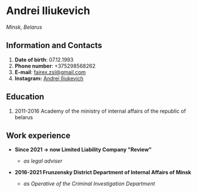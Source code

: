 # Andrei Iliukevich

_Minsk, Belarus_
## Information and Contacts
1. __Date of birth__: 07.12.1993
1. __Phone number__: +375298568262
1. __E-mail__: [fairex.zsl@gmail.com](malito:fairex.zsl@gmail.com)
1. __Instagram:__ [Andrei Iliukevich](https://instagram.com/fairex_m)

## Education

1. 2011-2016 Academy of the ministry of internal affairs of the republic of belarus

## Work experience

- __Since 2021 -> now Limited Liability Company "Review"__
  -  _as legal adviser_

- __2016-2021 Frunzensky District Department of Internal Affairs of Minsk__ 
  - _as Operative of the Criminal Investigation Department_
